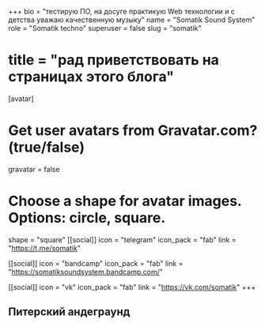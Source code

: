 +++
bio = "тестирую ПО, на досуге практикую Web технологии и с детства уважаю качественную музыку"
name = "Somatik Sound System"
role = "Somatik techno"
superuser = false
slug = "somatik"
# title = "рад приветствовать на страницах этого блога"
[avatar]
  # Get user avatars from Gravatar.com? (true/false)
  gravatar = false

  # Choose a shape for avatar images. Options: circle, square.
  shape = "square"
[[social]]
  icon = "telegram"
  icon_pack = "fab"
  link = "https://t.me/somatik"

[[social]]
  icon = "bandcamp"
  icon_pack = "fab"
  link = "https://somatiksoundsystem.bandcamp.com/"

[[social]]
  icon = "vk"
  icon_pack = "fab"
  link = "https://vk.com/somatik"
+++

## Питерский андеграунд
